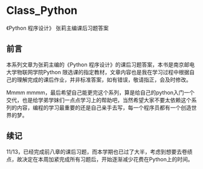 # Class_Python

《Python 程序设计》 张莉主编课后习题答案

## 前言

本系列文章为张莉主编的《Python 程序设计》的课后习题答案，本书是南京邮电大学物联网学院Python
限选课的指定教材，文章内容也是我在学习过程中根据自己的理解完成的课后作业，并非标准答案，如有错误，敬请指正，会及时修改。

Mmmm mmmm，最后希望自己能更完这个系列，算是给自己的python入门一个交代，也是给学弟学妹们一点点学习上的帮助吧，当然希望大家不要太依赖这个系列的内容，编程的学习最重要的还是自己亲手去写，每一个程序员都有一个创造世界的梦。

## 续记

11/13，已经完成前八章的课后习题，而本学期也已过了大半，考虑到想要去卷绩点，故决定在本周加紧完成所有习题后，开始逐渐减少花费在Python上的时间。